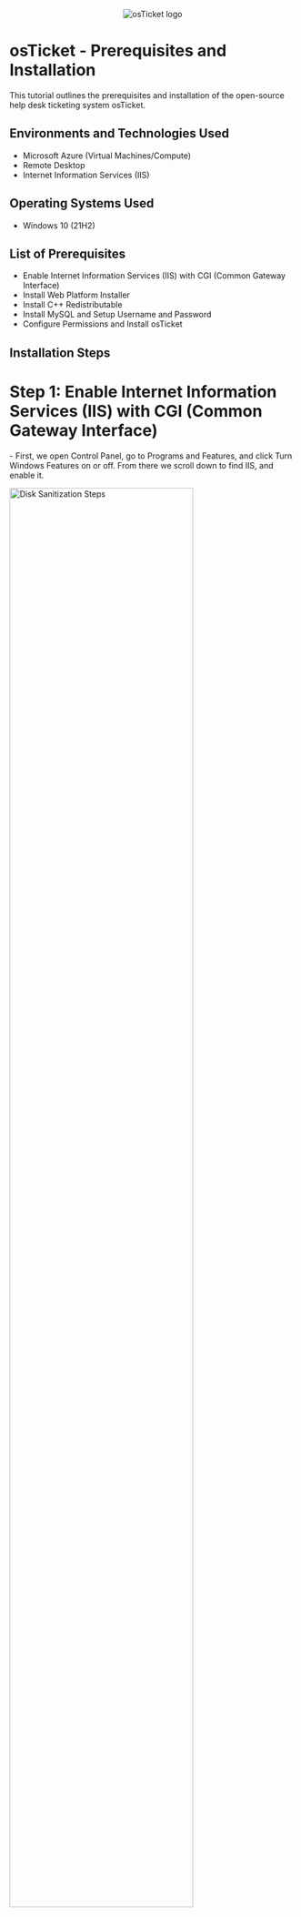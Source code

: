 <p align="center">
<img src="https://i.imgur.com/Clzj7Xs.png" alt="osTicket logo"/>
</p>

<h1>osTicket - Prerequisites and Installation</h1>
This tutorial outlines the prerequisites and installation of the open-source help desk ticketing system osTicket.<br />



<h2>Environments and Technologies Used</h2>

- Microsoft Azure (Virtual Machines/Compute)
- Remote Desktop
- Internet Information Services (IIS)

<h2>Operating Systems Used </h2>

- Windows 10</b> (21H2)

<h2>List of Prerequisites</h2>

- Enable Internet Information Services (IIS) with CGI (Common Gateway Interface)
- Install Web Platform Installer
- Install C++ Redistributable
- Install MySQL and Setup Username and Password
- Configure Permissions and Install osTicket

<h2>Installation Steps</h2>
<p>
<h1>Step 1: Enable Internet Information Services (IIS) with CGI (Common Gateway Interface)</h1>
</p>
<p>
- First, we open Control Panel, go to Programs and Features, and click Turn Windows Features on or off. From there we scroll down to find IIS, and enable it.
<p>
<img src="https://i.imgur.com/1auhZ9x.png" height="80%" width="80%" alt="Disk Sanitization Steps"/>
</p>
<p> 
- The next thing was to expand the IIS section, find Application Development Features, and enable the CGI as well.
<p> 
<p>
<img src="https://i.imgur.com/TMm3m0Q.png" height="80%" width="80%" alt="Disk Sanitization Steps"/>
</p>
<br />
<h1>Step 2: Install Web Platform Installer</h1>
</p>
<p>
- In this step, we will install the Web Platform Installer. To do that, we must first download and install the PHP Manager for IIS.
</p>
<p>
<img src="https://i.imgur.com/dvRGYh4.png" height="80%" width="80%" alt="Disk Sanitization Steps"/>
</p>
<p>
<img src="https://i.imgur.com/zcVEfvA.png" height="80%" width="80%" alt="Disk Sanitization Steps"/>
</p>
<p>
- Next, was to download and install the rewrite module.
</p>
<p>
<img src="https://i.imgur.com/IHmjB4G.png" height="80%" width="80%" alt="Disk Sanitization Steps"/>
</p>
<p>
<img src="https://i.imgur.com/cvy9y6B.png" height="80%" width="80%" alt="Disk Sanitization Steps"/>
</p>
<p>
<img src="https://i.imgur.com/B05X8xj.png" height="80%" width="80%" alt="Disk Sanitization Steps"/>
</p>
<p>
- After installing the rewrite module, we needed to create the directory C:\PHP, in order to install the PHP zip file that we were required to download.
<p/>
<p>
<img src="https://i.imgur.com/e30wr5m.png" height="80%" width="80%" alt="Disk Sanitization Steps"/>
</p>
<p>
<img src="https://i.imgur.com/tFEJ4f6.png" height="80%" width="80%" alt="Disk Sanitization Steps"/>
</p>
<br />
<h1><p> Step 3: Install C++ Redistributable</h1>
</p>
<p>
- Next is to install the C++ Redistributable file for the installation.
</p>
<p>
<img src="https://i.imgur.com/JudjfNP.png" height="80%" width="80%" alt="Disk Sanitization Steps"/>
</p>
<p>
<img src="https://i.imgur.com/k1BomJx.png" height="80%" width="80%" alt="Disk Sanitization Steps"/>
</p>
<p>
<img src="https://i.imgur.com/9QXJKrT.png" height="80%" width="80%" alt="Disk Sanitization Steps"/>
</p>
<br />

<h1><p> Step 4: Install MySQL and Setup Username and Password</h1>
</p>
<p> 
- For this step, we will install my SQL for our database server management.
</p>
<p>
<img src="https://i.imgur.com/4htBXSF.png" height="80%" width="80%" alt="Disk Sanitization Steps"/>
</p>
<p>
- We used Typical Setup for this installation.
<p>
<img src="https://i.imgur.com/1kipAj6.png" height="80%" width="80%" alt="Disk Sanitization Steps"/>
</p>
<p>
<img src="https://i.imgur.com/HHgDG3I.png" height="80%" width="80%" alt="Disk Sanitization Steps"/>
</p>
<p>
- After the installation, we make sure to launch the Configuration Wizard.
<p>
<img src="https://i.imgur.com/G6BUp9i.png" height="80%" width="80%" alt="Disk Sanitization Steps"/>
</p>
<p>
- Use the Standard Configuration and install.
<p>
<img src="https://i.imgur.com/0ZrRzsS.png" height="80%" width="80%" alt="Disk Sanitization Steps"/>
</p>
<p>
<img src="https://i.imgur.com/H6G2VHy.png" height="80%" width="80%" alt="Disk Sanitization Steps"/>
</p>
<br />

<h1><p> Step 5: Configure Permissions and Install osTicket</h1>
</p>
<p> 
- In this step, in order to configure the permissions and install osTicket, we begin by opening IIS as an admin. After doing that, we register PHP from within IIS.
</p>
<p>
<img src="https://i.imgur.com/twEf0iH.png" height="80%" width="80%" alt="Disk Sanitization Steps"/>
</p>
<p> 
- Registering PHP in IIS. (Restart the Server)
</p>
<p>
<img src="https://i.imgur.com/jXujTa2.png" height="80%" width="80%" alt="Disk Sanitization Steps"/>
</p>
<p>
<img src="https://i.imgur.com/zXI8GbD.png" height="80%" width="80%" alt="Disk Sanitization Steps"/>
</p> 
<p> 
- Next was to install osTicket that we downloaded previously and to extract the upload folder to c:\inetpub\wwwroot. (Restart the Server)
</p>
<p>
<img src="https://i.imgur.com/2gevzDj.png" height="80%" width="80%" alt="Disk Sanitization Steps"/>
</p>
<p> 
- Next, in IIS, we go to Sites, Default, osTicket. On the right side, we click "Browse *:80 (http)"
<p>
<img src="https://i.imgur.com/3asSOdu.png" height="80%" width="80%" alt="Disk Sanitization Steps"/>
</p>
<p>
<img src="https://i.imgur.com/vAB8JuZ.png" height="80%" width="80%" alt="Disk Sanitization Steps"/>
</p>
<p> 
- Since some of the extensions were still not enabled, we went back to IIS and clicked on Sites, Default, osTicket. From there we clicked on PHP Manager where we clicked Enable or disable extension.
</p>
<p>
<img src="https://i.imgur.com/YlnyHAk.png" height="80%" width="80%" alt="Disk Sanitization Steps"/>
</p>
<p> 
- We made sure to enable php_imap.dll, php_intl.dll, and php_opcache.dll.
</p>
<p>
<img src="https://i.imgur.com/15NESF5.png" height="80%" width="80%" alt="Disk Sanitization Steps"/>
</p>
<p> 
- After refreshing the osTicket site in the browser, we can see that the extensions we selected were enabled.
</p>
<p>
<img src="https://i.imgur.com/iggkGzO.png" height="80%" width="80%" alt="Disk Sanitization Steps"/>
</p>
<p>
- Next was to rename the configuration file for PHP from: C:\inetpub\wwwroot\osTicket\include\ost-sampleconfig.php, to: C:\inetpub\wwwroot\osTicket\include\ost-config.php
</p>
<p>
<img src="https://i.imgur.com/hKieodf.png" height="80%" width="80%" alt="Disk Sanitization Steps"/>
</p>
<p>
<img src="https://i.imgur.com/T6PmTIf.png" height="80%" width="80%" alt="Disk Sanitization Steps"/>
</p>
<p>
- We assigned permissions for ost-config.php, which included Disable Inheritance, and then adding New Permissions to Everyone with All permissions.
</p>
<p>
<img src="https://i.imgur.com/sap6H01.png" height="80%" width="80%" alt="Disk Sanitization Steps"/>
</p>
<p>
<img src="https://i.imgur.com/DJmEXEB.png" height="80%" width="80%" alt="Disk Sanitization Steps"/>
</p>
<p>
- From there, we can continue to setting up osTicket in our web browser.
</p>
<p>
<img src="https://i.imgur.com/DJmEXEB.png" height="80%" width="80%" alt="Disk Sanitization Steps"/>
</p>
<p>
- In order to continue with the setup of osTicket, we need to download and install Heidi SQL.
</p>
<p>
<img src="https://i.imgur.com/DJmEXEB.png" height="80%" width="80%" alt="Disk Sanitization Steps"/>
</p>
<p>
<img src="https://i.imgur.com/DJmEXEB.png" height="80%" width="80%" alt="Disk Sanitization Steps"/>
</p>
<p>
- After installation, we created a new session, connected to the session, and inside Heidi SQL, created a database called "osTicket".
</p>
<p>
<img src="https://i.imgur.com/DJmEXEB.png" height="80%" width="80%" alt="Disk Sanitization Steps"/>
</p>
<p>
<img src="https://i.imgur.com/DJmEXEB.png" height="80%" width="80%" alt="Disk Sanitization Steps"/>
</p>
<p>
- Once completed, we head back to our web browser to continue setting up osTicket with the apppropriate credentials.
</p>
<p>
<img src="https://i.imgur.com/DJmEXEB.png" height="80%" width="80%" alt="Disk Sanitization Steps"/>
</p>
<p>
- After this, we can click install now, and osTicket has been successfully installed. We can browse to our osTicket help desk login page, and see our fully functioning ticketing system.
</p>
<p>
<img src="https://i.imgur.com/DJmEXEB.png" height="80%" width="80%" alt="Disk Sanitization Steps"/>
</p>
<p>
<img src="https://i.imgur.com/DJmEXEB.png" height="80%" width="80%" alt="Disk Sanitization Steps"/>
</p>
<br />
